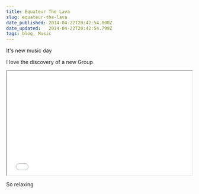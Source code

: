 ```yaml
---
title: Equateur The Lava
slug: equateur-the-lava
date_published: 2014-04-22T20:42:54.800Z
date_updated:   2014-04-22T20:42:54.799Z
tags: blog, Music
---
```


It's new music day

I love the discovery of a new Group

<iframe src="//player.vimeo.com/video/92224516" width="500" height="281" webkitallowfullscreen mozallowfullscreen allowfullscreen></iframe>

So relaxing
